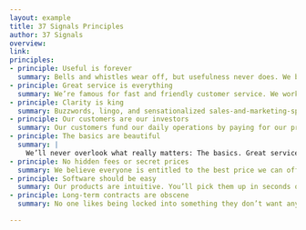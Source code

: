 ```yaml
---
layout: example
title: 37 Signals Principles
author: 37 Signals
overview:
link:
principles:
- principle: Useful is forever
  summary: Bells and whistles wear off, but usefulness never does. We build useful software that does just what you need and nothing you don’t.
- principle: Great service is everything
  summary: We’re famous for fast and friendly customer service. We work hard to make sure we live up to that reputation every day.
- principle: Clarity is king
  summary: Buzzwords, lingo, and sensationalized sales-and-marketing-speak have no place at 37signals. We communicate clearly and honestly.
- principle: Our customers are our investors
  summary: Our customers fund our daily operations by paying for our products. We answer to them — not investors, the stock market, or a board of directors.
- principle: The basics are beautiful
  summary: |
    We’ll never overlook what really matters: The basics. Great service, ease of use, honest pricing, and respect for our customer’s time, money, and trust.
- principle: No hidden fees or secret prices
  summary: We believe everyone is entitled to the best price we can offer. Our prices are public, published right on our site, and the same no matter who you are.
- principle: Software should be easy
  summary: Our products are intuitive. You’ll pick them up in seconds or minutes, not hours, days or weeks. We don’t sell you training because you don’t need it.
- principle: Long-term contracts are obscene
  summary: No one likes being locked into something they don’t want anymore. Our customers can cancel at any time, no questions asked. No setup/termination fees either.

---
```

